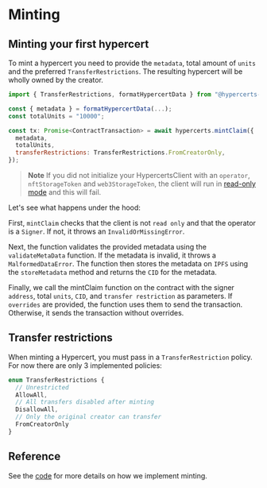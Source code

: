 # Minting

## Minting your first hypercert

To mint a hypercert you need to provide the `metadata`, total amount of `units` and the preferred `TransferRestrictions`.
The resulting hypercert will be wholly owned by the creator.

```js
import { TransferRestrictions, formatHypercertData } from "@hypercerts-org/sdk"

const { metadata } = formatHypercertData(...);
const totalUnits = "10000";

const tx: Promise<ContractTransaction> = await hypercerts.mintClaim({
  metadata,
  totalUnits,
  transferRestrictions: TransferRestrictions.FromCreatorOnly,
});
```

> **Note** If you did not initialize your HypercertsClient with an `operator`, `nftStorageToken` and `web3StorageToken`, the client will run in [read-only mode](#read-only-mode) and this will fail.

Let's see what happens under the hood:

First, `mintClaim` checks that the client is not `read only` and that the operator is a `Signer`. If not, it throws an `InvalidOrMissingError`.

Next, the function validates the provided metadata using the `validateMetaData` function. If the metadata is invalid, it throws a `MalformedDataError`. The function then stores the metadata on `IPFS` using the `storeMetadata` method and returns the `CID` for the metadata.

Finally, we call the mintClaim function on the contract with the signer `address`, total `units`, `CID`, and `transfer restriction` as parameters. If `overrides` are provided, the function uses them to send the transaction. Otherwise, it sends the transaction without overrides.

## Transfer restrictions

When minting a Hypercert, you must pass in a `TransferRestriction` policy. For now there are only 3 implemented policies:

```js
enum TransferRestrictions {
  // Unrestricted
  AllowAll,
  // All transfers disabled after minting
  DisallowAll,
  // Only the original creator can transfer
  FromCreatorOnly
}
```

## Reference

See the [code](https://github.com/hypercerts-org/hypercerts/tree/main/sdk/src/client.ts)
for more details on how we implement minting.
